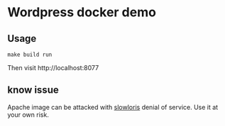 # Wordpress docker demo

## Usage

```
make build run
```

Then visit http://localhost:8077

## know issue

Apache image can be attacked with [slowloris](https://en.wikipedia.org/wiki/Slowloris_(computer_securit)) denial of service. Use it at your own risk.
